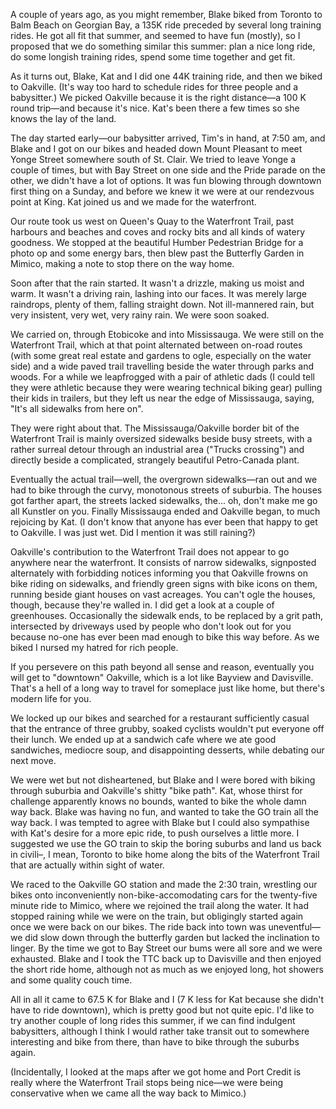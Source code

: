 <!--
.. title: Oakville ride
.. date: 2009-07-02 23:30:44
.. author: Amy Brown
-->

A couple of years ago, as you might remember, Blake biked from
Toronto to Balm Beach on Georgian Bay, a 135K ride preceded by
several long training rides. He got all fit that summer, and
seemed to have fun (mostly), so I proposed that we do something
similar this summer: plan a nice long ride, do some longish
training rides, spend some time together and get fit.

As it turns out, Blake, Kat and I did one 44K training ride, and then 
we biked to Oakville. (It's way too hard to schedule rides for
three people and a babysitter.) We picked Oakville because it 
is the right distance&mdash;a
100 K round trip&mdash;and because it's nice. Kat's been there
a few times so she knows the lay of the land.

The day started early&mdash;our babysitter arrived, Tim's in hand,
at 7:50 am, and Blake and I got on our bikes and headed down Mount
Pleasant to meet Yonge Street somewhere south of St. Clair. We
tried to leave Yonge a couple of times, but with Bay Street on 
one side and the Pride parade on the other, we didn't have a lot
of options. It was fun blowing through downtown first thing on a
Sunday, and before we knew it we were at our rendezvous point at 
King. Kat joined us and we made for the waterfront.

Our route took us west on Queen's Quay to the Waterfront Trail, past 
harbours and beaches and coves and rocky bits and all kinds of
watery goodness. We stopped at the beautiful Humber Pedestrian 
Bridge for a photo op and some energy bars, then blew past the
Butterfly Garden in Mimico, making a note to stop there on the
way home.

Soon after that the rain started. It wasn't a drizzle, making us
moist and warm. It wasn't a driving rain, lashing into our faces.
It was merely large raindrops, plenty of them, falling straight down.
Not ill-mannered rain, but very insistent, very wet, very rainy
rain. We were soon soaked.

We carried on, through Etobicoke and into Mississauga. We were still
on the Waterfront Trail, which at that point alternated between 
on-road routes (with some great real estate and gardens to ogle, especially
on the water side) and a wide paved trail travelling beside the water
through parks and woods. For a while we leapfrogged with a
pair of athletic dads (I could tell they were athletic because
they were wearing technical biking gear) pulling their kids
in trailers, but they left us near the edge of Mississauga, saying,
"It's all sidewalks from here on".

They were right about that. The Mississauga/Oakville border bit
of the Waterfront Trail is mainly oversized sidewalks beside busy
streets, with a rather surreal detour through an industrial area
("Trucks crossing") and directly beside a complicated, strangely 
beautiful Petro-Canada plant.

Eventually the actual trail&mdash;well, the overgrown 
sidewalks&mdash;ran out and we had to bike through
the curvy, monotonous streets of suburbia.  The houses got
farther apart, the streets lacked sidewalks, the... oh, don't
make me go all Kunstler on you. Finally Mississauga ended and
Oakville began, to much rejoicing by Kat. (I don't know that
anyone has ever been that happy to get to Oakville. I was
just wet. Did I mention it was still raining?)

Oakville's contribution to the Waterfront Trail does not appear
to go anywhere near the waterfront. It consists of narrow
sidewalks, signposted alternately with forbidding notices
informing you that Oakville frowns on bike riding on sidewalks,
and friendly green signs with bike icons on them, running
beside giant houses on vast acreages.  You can't ogle the 
houses, though, because they're walled in. I did get a 
look at a couple
of greenhouses. Occasionally the sidewalk ends, to be replaced
by a grit path, intersected by driveways used by people who
don't look out for you because no-one has ever been mad enough to bike
this way before. As we biked I nursed my hatred for rich people.

If you persevere on this path beyond all sense and reason, eventually
you will get to "downtown" Oakville, which is a lot like Bayview
and Davisville.  That's a hell of a long way to travel for someplace 
just like home, but there's modern life for you. 

We locked up our bikes and searched for a restaurant sufficiently 
casual that the entrance of three grubby, soaked cyclists
wouldn't put everyone off their lunch. We ended up at a
sandwich cafe where we ate good sandwiches,
mediocre soup, and disappointing desserts, while debating
our next move. 

We were wet but not 
disheartened, but Blake and I were bored with biking through
suburbia and Oakville's shitty "bike path". Kat, whose thirst
for challenge apparently knows no bounds, wanted to bike 
the whole damn way back. Blake was having no fun, and wanted
to take the GO train all the way back. I was tempted to agree
with Blake but I could also sympathise with Kat's desire for a
more epic ride, to push ourselves a little more. I suggested
we use the GO train to skip the boring suburbs and land us back
in civili&ndash;, I mean, Toronto to bike home along the bits of the Waterfront
Trail that are actually within sight of water.

We raced to the Oakville GO station and made the 2:30 train,
wrestling our bikes onto inconveniently non-bike-accomodating
cars for the twenty-five minute ride to Mimico, where we
rejoined the trail along the water. It had stopped raining
while we were on the train, but obligingly started again
once we were back on our bikes. The ride back into town was
uneventful&mdash;we did slow down through the butterfly
garden but lacked the inclination to linger. By the time we got
to Bay Street our bums were all sore and we were exhausted.
Blake and I
took the TTC back up to Davisville and then enjoyed the short
ride home, although not as much as we enjoyed long, hot showers
and some quality couch time.

All in all it came to 67.5 K for Blake and I (7 K less for Kat 
because she didn't have to ride downtown), which is pretty
good but not quite epic. I'd like to try another couple
of long rides this summer, if we can find indulgent babysitters,
although I think I would rather take transit out to somewhere
interesting and bike from there, than have to bike through
the suburbs again.

(Incidentally, I looked at the maps after we got home and 
Port Credit is really where the Waterfront Trail stops being 
nice&mdash;we were being conservative when we came all the
way back to Mimico.)


